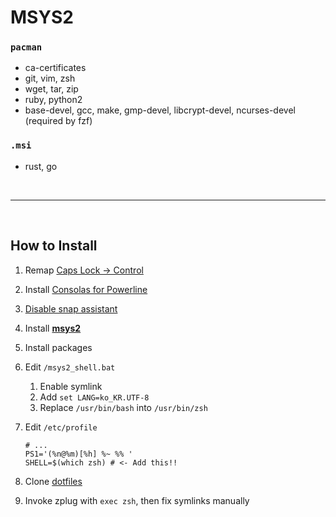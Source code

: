 MSYS2
========
### `pacman`
- ca-certificates
- git, vim, zsh
- wget, tar, zip
- ruby, python2
- base-devel, gcc, make, gmp-devel, libcrypt-devel, ncurses-devel (required by fzf)

### `.msi`
- rust, go

<br>

--------

<br>

How to Install
--------
1.  Remap [Caps Lock &rarr; Control][remap]
1.  Install [Consolas for Powerline][consolas]
1.  [Disable snap assistant](http://i.imgur.com/0O4BgFW.png)
1.  Install **[msys2](https://msys2.github.io)**
1.  Install packages
1.  Edit `/msys2_shell.bat`

    1. Enable symlink
    1. Add `set LANG=ko_KR.UTF-8`
    1. Replace `/usr/bin/bash` into `/usr/bin/zsh`

1.  Edit `/etc/profile`

    ```
    # ...
    PS1='(%n@%m)[%h] %~ %% '
    SHELL=$(which zsh) # <- Add this!!
    ```

1.  Clone [dotfiles](../README.md)
1.  Invoke zplug with `exec zsh`, then fix symlinks manually

[remap]: https://gist.github.com/simnalamburt/90965dcb09cec6b82320/raw/58a9f61143273d5226be352d2c29ecf738e5bffd/capslock-to-control.reg
[consolas]: https://gist.github.com/simnalamburt/90965dcb09cec6b82320/raw/58a9f61143273d5226be352d2c29ecf738e5bffd/consola.ttf


